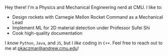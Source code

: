 Hey there! I'm a Physics and Mechanical Engineering nerd at CMU. I like to:

* Design rockets with Carnegie Mellon Rocket Command as a Mechanical Lead
* Implement ML for 2D material detection under Professor Sufei Shi
* Cook high-quality documentation

I *know* `Python`, `Java`, and `JS`, but I *like* coding in `C++`.
Feel free to reach out to me at [pkaczmar@andrew.cmu.edu](pkaczmar@andrew.cmu.edu)!
